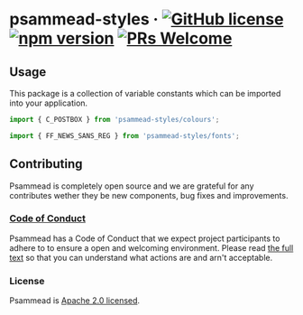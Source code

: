 # psammead-styles &middot; [![GitHub license](https://img.shields.io/badge/license-Apache%202.0-blue.svg)](https://github.com/BBC-News/psammead/blob/latest/LICENSE) [![npm version](https://img.shields.io/npm/v/@bbc/psammead-styles.svg)](https://www.npmjs.com/package/@bbc/psammead-styles) [![PRs Welcome](https://img.shields.io/badge/PRs-welcome-brightgreen.svg)](https://reactjs.org/docs/how-to-contribute.html#your-first-pull-request)

## Usage

This package is a collection of variable constants which can be imported into your application.  

```jsx
import { C_POSTBOX } from 'psammead-styles/colours';

import { FF_NEWS_SANS_REG } from 'psammead-styles/fonts';
```

## Contributing

Psammead is completely open source and we are grateful for any contributes wether they be new components, bug fixes and improvements.

### [Code of Conduct](https://github.com/BBC-News/psammead/blob/latest/CODE_OF_CONDUCT.md)

Psammead has a Code of Conduct that we expect project participants to adhere to to ensure a open and welcoming environment. Please read [the full text](https://github.com/BBC-News/psammead/blob/latest/CODE_OF_CONDUCT.md) so that you can understand what actions are and arn't acceptable.

### License

Psammead is [Apache 2.0 licensed](https://github.com/BBC-News/psammead/blob/latest/LICENSE).
